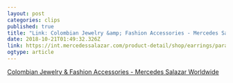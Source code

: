 ```yaml
---
layout: post 
categories: clips 
published: true 
title: "Link: Colombian Jewelry &amp; Fashion Accessories - Mercedes Salazar Worldwide" 
date: 2018-10-21T01:49:32.326Z 
link: https://int.mercedessalazar.com/product-detail/shop/earrings/parakeet-from-santa-marta-34 
ogtype: article 
---
```

[ Colombian Jewelry &amp; Fashion Accessories - Mercedes Salazar Worldwide ]( https://int.mercedessalazar.com/product-detail/shop/earrings/parakeet-from-santa-marta-34 ) 
